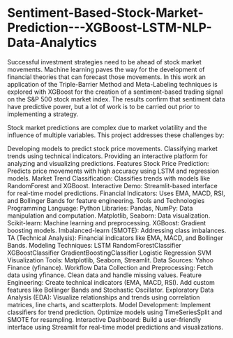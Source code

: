 # Sentiment-Based-Stock-Market-Prediction---XGBoost-LSTM-NLP-Data-Analytics

Successful investment strategies need to be ahead of stock market movements. Machine learning paves the way for the development of financial theories that can forecast those movements. In this work an application of the Triple-Barrier Method and Meta-Labeling techniques is explored with XGBoost for the creation of a sentiment-based trading signal on the S&P 500 stock market index. The results confirm that sentiment data have predictive power, but a lot of work is to be carried out prior to implementing a strategy.


Stock market predictions are complex due to market volatility and the influence of multiple variables. This project addresses these challenges by:

Developing models to predict stock price movements.
Classifying market trends using technical indicators.
Providing an interactive platform for analyzing and visualizing predictions.
Features
Stock Price Prediction: Predicts price movements with high accuracy using LSTM and regression models.
Market Trend Classification: Classifies trends with models like RandomForest and XGBoost.
Interactive Demo: Streamlit-based interface for real-time model predictions.
Financial Indicators: Uses EMA, MACD, RSI, and Bollinger Bands for feature engineering.
Tools and Technologies
Programming Language: Python
Libraries:
Pandas, NumPy: Data manipulation and computation.
Matplotlib, Seaborn: Data visualization.
Scikit-learn: Machine learning and preprocessing.
XGBoost: Gradient boosting models.
Imbalanced-learn (SMOTE): Addressing class imbalances.
TA (Technical Analysis): Financial indicators like EMA, MACD, and Bollinger Bands.
Modeling Techniques:
LSTM
RandomForestClassifier
XGBoostClassifier
GradientBoostingClassifier
Logistic Regression
SVM
Visualization Tools: Matplotlib, Seaborn, Streamlit.
Data Sources: Yahoo Finance (yfinance).
Workflow
Data Collection and Preprocessing:
Fetch data using yfinance.
Clean data and handle missing values.
Feature Engineering:
Create technical indicators (EMA, MACD, RSI).
Add custom features like Bollinger Bands and Stochastic Oscillator.
Exploratory Data Analysis (EDA):
Visualize relationships and trends using correlation matrices, line charts, and scatterplots.
Model Development:
Implement classifiers for trend prediction.
Optimize models using TimeSeriesSplit and SMOTE for resampling.
Interactive Dashboard:
Build a user-friendly interface using Streamlit for real-time model predictions and visualizations.
